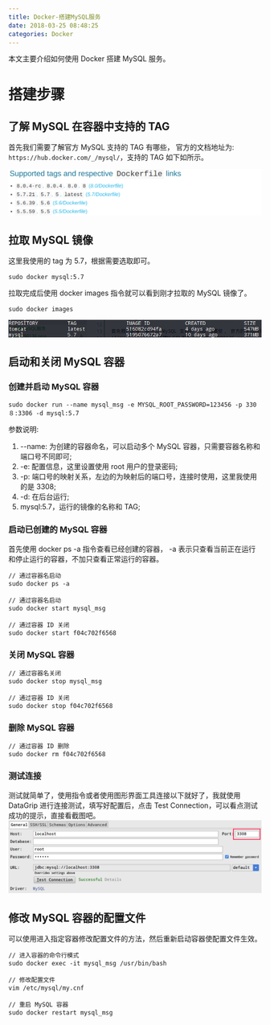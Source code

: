 ```yaml
---
title: Docker-搭建MySQL服务
date: 2018-03-25 08:48:25
categories: Docker
---
```


本文主要介绍如何使用 Docker 搭建 MySQL 服务。

# 搭建步骤

## 了解 MySQL 在容器中支持的 TAG

首先我们需要了解官方 MySQL 支持的 TAG 有哪些， 官方的文档地址为: `https://hub.docker.com/_/mysql/`，支持的 TAG 如下如所示。
<!-- more -->
![IMAGE](Docker-搭建MySQL服务/20180325090136.png)

## 拉取 MySQL 镜像

这里我使用的 tag 为 5.7，根据需要选取即可。

```　shell
sudo docker mysql:5.7
```

拉取完成后使用 docker images 指令就可以看到刚才拉取的 MySQL 镜像了。

``` shell
sudo docker images
```

![IMAGE](Docker-搭建MySQL服务/20180325091444.png)

## 启动和关闭 MySQL 容器

### 创建并启动 MySQL 容器

``` shell
sudo docker run --name mysql_msg -e MYSQL_ROOT_PASSWORD=123456 -p 330８:3306 -d mysql:5.7
```

参数说明:

1. --name: 为创建的容器命名，可以启动多个 MySQL 容器，只需要容器名称和端口号不同即可;
2. -e: 配置信息，这里设置使用 root 用户的登录密码;
3. -p: 端口号的映射关系，左边的为映射后的端口号，连接时使用，这里我使用的是 3308;
4. -d: 在后台运行;
5. mysql:5.7，运行的镜像的名称和 TAG;

### 启动已创建的 MySQL 容器

首先使用 docker ps -a 指令查看已经创建的容器， -a 表示只查看当前正在运行和停止运行的容器，不加只查看正常运行的容器。

``` shell
// 通过容器名启动
sudo docker ps -a

// 通过容器名启动
sudo docker start mysql_msg

// 通过容器 ID 关闭
sudo docker start f04c702f6568

```

### 关闭 MySQL 容器

``` shell
// 通过容器名关闭
sudo docker stop mysql_msg

// 通过容器 ID 关闭
sudo docker stop f04c702f6568
```

### 删除 MySQL 容器

``` shell
// 通过容器 ID 删除
sudo docker rm f04c702f6568
```

### 测试连接

测试就简单了，使用指令或者使用图形界面工具连接以下就好了，我就使用 DataGrip 进行连接测试，填写好配置后，点击 Test Connection，可以看点测试成功的提示，直接看截图吧。
![IMAGE](Docker-搭建MySQL服务/20180325095038.png)

## 修改 MySQL 容器的配置文件

可以使用进入指定容器修改配置文件的方法，然后重新启动容器使配置文件生效。

``` shell
// 进入容器的命令行模式
sudo docker exec -it mysql_msg /usr/bin/bash

// 修改配置文件
vim /etc/mysql/my.cnf

// 重启 MySQL 容器
sudo docker restart mysql_msg
```